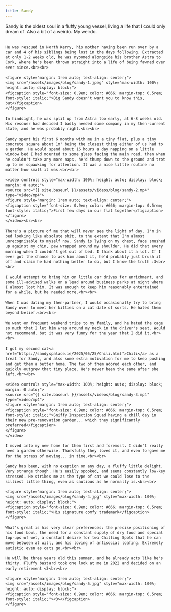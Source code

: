 ```yaml
---
title: Sandy
---
```


<div>
  <p>
    Sandy is the oldest soul in a fluffy young vessel, living a life that I could only dream of. Also a bit of a weirdo. My weirdo.<br><br>

    He was rescued in North Kerry, his mother having been run over by a car and 4 of his siblings being lost in the days following. Extracted at only 1-2 weeks old, he was nyoomed alongside his brother Astra to Cork, where he's been thrown straight into a life of being fawned over ever since.<br><br>

    <figure style="margin: 1rem auto; text-align: center;">
    <img src="/assets/images/blog/sandy-1.jpeg" style="max-width: 100%; height: auto; display: block;">
    <figcaption style="font-size: 0.9em; color: #666; margin-top: 0.5rem; font-style: italic;">Big Sandy doesn't want you to know this, but</figcaption>
    </figure>

    In hindsight, he was split up from Astra too early, at 6-8 weeks old. His rescuer had decided I badly needed some company in my then-current state, and he was probably right.<br><br>

    Sandy spent his first 6 months with me in a tiny flat, plus a tiny concrete square about 1m² being the closest thing either of us had to a garden. He would spend about 16 hours a day napping on a little window bed I had mounted to some glass facing the main road, then when he couldn't take any more naps, he'd thump down to the ground and trot up to me squawking for attention. It was a nice little routine no matter how small it was.<br><br>

    <video controls style="max-width: 100%; height: auto; display: block; margin: 0 auto;">
    <source src="{{ site.baseurl }}/assets/videos/blog/sandy-2.mp4" type="video/mp4">
    <figure style="margin: 1rem auto; text-align: center;">
    <figcaption style="font-size: 0.9em; color: #666; margin-top: 0.5rem; font-style: italic;">First few days in our flat together</figcaption>
    </figure>
    </video><br><br>

    There's a picture of me that will never see the light of day. I'm in bed looking like absolute shit, to the extent that I'm almost unrecognisable to myself now. Sandy is lying on my chest, face smushed up against my chin, paw wrapped around my shoulder. He did that every morning when I couldn't get out of bed. I think about it a lot. If I ever got the chance to ask him about it, he'd probably just brush it off and claim he had nothing better to do, but I know the truth :3<br><br>

    I would attempt to bring him on little car drives for enrichment, and some ill-advised walks on a lead around business parks at night where I almost lost him. It was enough to keep him reasonably entertained for a while, but he needed more.<br><br>

    When I was dating my then-partner, I would occasionally try to bring Sandy over to meet her kitties on a cat date of sorts. He hated them beyond belief.<br><br>

    We went on frequent weekend trips to my family, and he hated the cage so much that I let him wrap around my neck in the driver's seat. Would not recommend, but it was very funny for the year that I did it.<br><br>

    I got my second cat<a href="https://sandyspalace.ie/2025/05/25/Chili.html">Chili</a> as a treat for Sandy, and also some extra motivation for me to keep pushing and get them a better home. The two of them adored each other, and quickly outgrew that tiny place. He's never been the same after she left.<br><br>

    <video controls style="max-width: 100%; height: auto; display: block; margin: 0 auto;">
    <source src="{{ site.baseurl }}/assets/videos/blog/sandy-3.mp4" type="video/mp4">
    <figure style="margin: 1rem auto; text-align: center;">
    <figcaption style="font-size: 0.9em; color: #666; margin-top: 0.5rem; font-style: italic;">Sniffy Inspection Squad having a chill day in their new pre-renovation garden... which they significantly preferred</figcaption>
    </figure>
    </video>

    I moved into my new home for them first and foremost. I didn't really need a garden otherwise. Thankfully they loved it, and even forgave me for the stress of moving... in time.<br><br>

    Sandy has been, with no exeption on any day, a fluffy little delight. Very strange though. He's easily spooked, and seems constantly low-key stressed. He strikes me as the type of cat we could lose to the silliest little thing, even as cautious as he normally is.<br><br>

    <figure style="margin: 1rem auto; text-align: center;">
    <img src="/assets/images/blog/sandy-4.jpg" style="max-width: 100%; height: auto; display: block;">
    <figcaption style="font-size: 0.9em; color: #666; margin-top: 0.5rem; font-style: italic;">His signature comfy trademark</figcaption>
    </figure>

    What's great is his very clear preferences: the precise positioning of his food bowl, the need for a constant supply of dry food and special top-ups of wet, a constant desire for two Chilling Spots that he can move between at will, and his loving of antisocial loafing. Extremely autistic even as cats go.<br><br>

    He will be three years old this summer, and he already acts like he's thirty. Fluffy bastard took one look at me in 2022 and decided on an early retirement <3<br><br>

    <figure style="margin: 1rem auto; text-align: center;">
    <img src="/assets/images/blog/sandy-5.jpg" style="max-width: 100%; height: auto; display: block;">
    <figcaption style="font-size: 0.9em; color: #666; margin-top: 0.5rem; font-style: italic;"><3></figcaption>
    </figure>
  </p>
<script defer src="https://comments.oakreef.ie/comentario.js"></script>
<comentario-comments></comentario-comments>
</div>